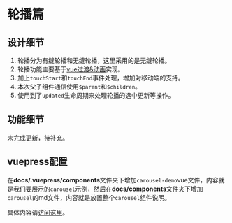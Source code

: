 # 轮播篇

## 设计细节

1. 轮播分为有缝轮播和无缝轮播，这里采用的是无缝轮播。
2. 轮播功能主要基于[vue过渡&动画](https://cn.vuejs.org/v2/guide/transitions.html)实现。
3. 加上`touchStart`和`touchEnd`事件处理，增加对移动端的支持。
4. 本次父子组件通信使用`$parent`和`$children`。
5. 使用到了`updated`生命周期来处理轮播的选中更新等操作。

## 功能细节

未完成更新，待补充。

## vuepress配置

在**docs/.vuepress/components**文件夹下增加`carousel-demo`vue文件，内容就是我们要展示的`carousel`示例，然后在**docs/components**文件夹下增加`carousel`的md文件，内容就是放置整个`carousel`组件说明。

具体内容请[访问这里](https://ysom.github.io/yvue-ui/components/carousel.html)。
